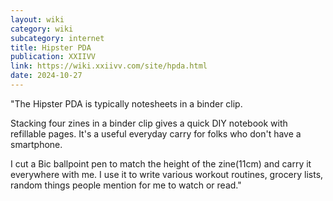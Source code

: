 ```yaml
---
layout: wiki
category: wiki
subcategory: internet
title: Hipster PDA
publication: XXIIVV
link: https://wiki.xxiivv.com/site/hpda.html
date: 2024-10-27
---
```


"The Hipster PDA is typically notesheets in a binder clip.

Stacking four zines in a binder clip gives a quick DIY notebook with refillable pages. It's a useful everyday carry for folks who don't have a smartphone.

I cut a Bic ballpoint pen to match the height of the zine(11cm) and carry it everywhere with me. I use it to write various workout routines, grocery lists, random things people mention for me to watch or read."
